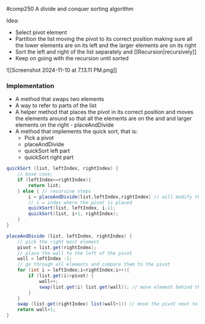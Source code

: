 #comp250 
A divide and conquer sorting algorithm

Idea:
- Select pivot element
- Partition the list moving the pivot to its correct position making sure all the lower elements are on its left and the larger elements are on its right
- Sort the left and right of the list separately and [[Recursion|recursively]]
- Keep on going with the recursion until sorted

![[Screenshot 2024-11-10 at 7.13.11 PM.png]]

### Implementation
- A method that swaps two elements
- A way to refer to parts of the list
- A helper method that places the pivot in its correct position and moves the elements around so that all the elements are on the and and larger elements on the right - placeAndDivide
- A method that implements the quick sort, that is:
	- Pick a pivot
	- placeAndDivide
	- quickSort left part
	- quickSort right part

```java
quickSort (list, leftIndex, rightIndex) {
	// base case:
	if (leftIndex>=rightIndex){
		return list; 
	} else { // recursive steps
		i = placeAndDivide(list,leftIndex,rightIndex) // will modify the list. 
		// i = index where the pivot is placed
		quickSort(list, leftIndex, i-1);
		quickSort(list, i+1, rightIndex);
	}
}
```

```java
placeAndDivide (list, leftIndex, rightIndex) {
	// pick the right most element
	pivot = list.get(rightIndex);
	// place the wall to the left of the pivot
	wall = leftIndex -1;
	// go through all elements and compare them to the pivot
	for (int i = leftIndex;i<rightIndex;i++){
		if (list.get(i)<pivot) {
			wall++;
			swap(list.get(i) list.get(wall)); // move element behind the wall
		}
	}
	swap (list.get(rightIndex) list(wall+1)) // move the pivot next to wall
	return wall+1;
}
```